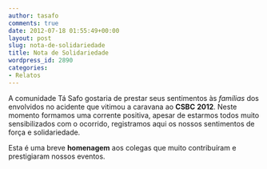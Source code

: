 ```yaml
---
author: tasafo
comments: true
date: 2012-07-18 01:55:49+00:00
layout: post
slug: nota-de-solidariedade
title: Nota de Solidariedade
wordpress_id: 2890
categories:
- Relatos
---
```


A comunidade Tá Safo gostaria de prestar seus sentimentos às _famílias_ dos envolvidos no acidente que vitimou a caravana ao **CSBC** **2012**. Neste momento formamos uma corrente positiva, apesar de estarmos todos muito sensibilizados com o ocorrido, registramos aqui os nossos sentimentos de força e solidariedade.

Esta é uma breve **homenagem** aos colegas que muito contribuíram e prestigiaram nossos eventos.
